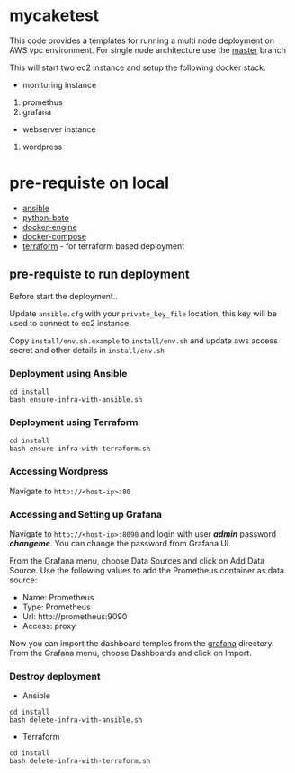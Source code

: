 # mycaketest

This code provides a templates for running a multi node deployment on AWS vpc environment.
For single node architecture use the [master](https://github.com/ravibhure/mycaketest/tree/master) branch

This will start two ec2 instance and setup the following docker stack.

* monitoring instance
1) promethus
2) grafana

* webserver instance
1) wordpress

# pre-requiste on local

* [ansible](http://docs.ansible.com/ansible/latest/intro_installation.html)
* [python-boto](https://pypi.python.org/pypi/boto)
* [docker-engine](https://docs.docker.com/engine/installation/)
* [docker-compose](https://docs.docker.com/compose/install/)
* [terraform](https://releases.hashicorp.com/terraform/0.8.8/) - for terraform based deployment


## pre-requiste to run deployment

Before start the deployment..

Update `ansible.cfg` with your `private_key_file` location, this key will be used to connect to ec2 instance.

Copy `install/env.sh.example` to `install/env.sh` and update aws access secret and other details in `install/env.sh`


### Deployment using Ansible


```
cd install
bash ensure-infra-with-ansible.sh
```

### Deployment using Terraform


``` 
cd install
bash ensure-infra-with-terraform.sh
```

### Accessing Wordpress

Navigate to `http://<host-ip>:80`

### Accessing and Setting up Grafana

Navigate to `http://<host-ip>:8090` and login with user ***admin*** password ***changeme***. You can change the password from Grafana UI.

From the Grafana menu, choose Data Sources and click on Add Data Source. Use the following values to add the Prometheus container as data source:

* Name: Prometheus
* Type: Prometheus
* Url: http://prometheus:9090
* Access: proxy

Now you can import the dashboard temples from the [grafana](https://github.com/ravibhure/mycaketest/tree/master/grafana) directory. From the Grafana menu, choose Dashboards and click on Import.

### Destroy deployment

* Ansible

``` 
cd install
bash delete-infra-with-ansible.sh
```

* Terraform

``` 
cd install
bash delete-infra-with-terraform.sh
```
